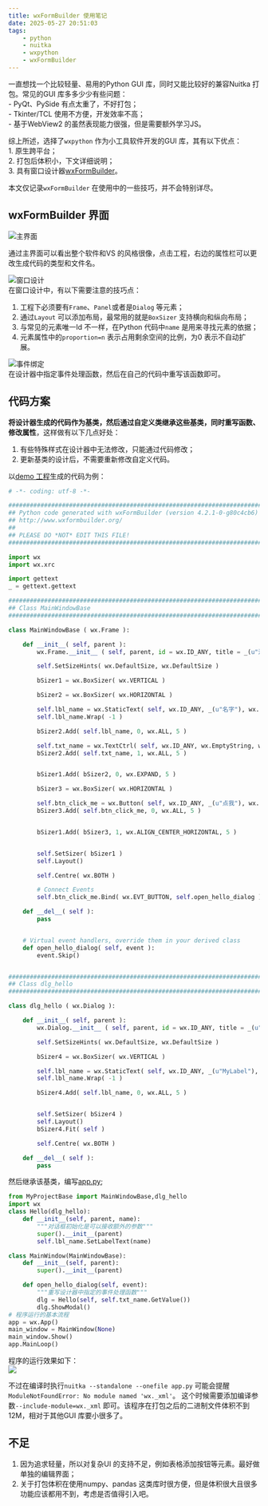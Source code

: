 ```yaml
---
title: wxFormBuilder 使用笔记
date: 2025-05-27 20:51:03
tags:  
    - python  
    - nuitka  
    - wxpython  
    - wxFormBuilder
---
```


一直想找一个比较轻量、易用的Python GUI 库，同时又能比较好的兼容Nuitka 打包。常见的GUI 库多多少少有些问题：  
    - PyQt、PySide 有点太重了，不好打包；  
    - Tkinter/TCL 使用不方便，开发效率不高；  
    - 基于WebView2 的虽然表现能力很强，但是需要额外学习JS。  

综上所述，选择了`wxpython` 作为小工具软件开发的GUI 库，其有以下优点：  
    1. 原生跨平台；  
    2. 打包后体积小，下文详细说明；  
    3. 具有窗口设计器[wxFormBuilder](https://github.com/wxFormBuilder/wxFormBuilder)。

本文仅记录`wxFormBuilder` 在使用中的一些技巧，并不会特别详尽。
<!-- more -->

## wxFormBuilder 界面  
![主界面](main_window.png)  

通过主界面可以看出整个软件和VS 的风格很像，点击工程，右边的属性栏可以更改生成代码的类型和文件名。  


![窗口设计](window_design.png)  
在窗口设计中，有以下需要注意的技巧点：  
1. 工程下必须要有`Frame`、`Panel`或者是`Dialog` 等元素；  
2. 通过`Layout` 可以添加布局，最常用的就是`BoxSizer` 支持横向和纵向布局；  
3. 与常见的元素唯一Id 不一样，在Python 代码中`name` 是用来寻找元素的依据；  
4. 元素属性中的`proportion=n` 表示占用剩余空间的比例，为0 表示不自动扩展。

![事件绑定](event_handler.png)  
在设计器中指定事件处理函数，然后在自己的代码中重写该函数即可。  

## 代码方案  
**将设计器生成的代码作为基类，然后通过自定义类继承这些基类，同时重写函数、修改属性**，这样做有以下几点好处：  
1. 有些特殊样式在设计器中无法修改，只能通过代码修改；  
2. 更新基类的设计后，不需要重新修改自定义代码。  

以[demo 工程](demo.fbp)生成的代码为例：  
```python
# -*- coding: utf-8 -*-

###########################################################################
## Python code generated with wxFormBuilder (version 4.2.1-0-g80c4cb6)
## http://www.wxformbuilder.org/
##
## PLEASE DO *NOT* EDIT THIS FILE!
###########################################################################

import wx
import wx.xrc

import gettext
_ = gettext.gettext

###########################################################################
## Class MainWindowBase
###########################################################################

class MainWindowBase ( wx.Frame ):

    def __init__( self, parent ):
        wx.Frame.__init__ ( self, parent, id = wx.ID_ANY, title = _(u"演示主窗口"), pos = wx.DefaultPosition, size = wx.Size( 500,300 ), style = wx.DEFAULT_FRAME_STYLE|wx.TAB_TRAVERSAL )

        self.SetSizeHints( wx.DefaultSize, wx.DefaultSize )

        bSizer1 = wx.BoxSizer( wx.VERTICAL )

        bSizer2 = wx.BoxSizer( wx.HORIZONTAL )

        self.lbl_name = wx.StaticText( self, wx.ID_ANY, _(u"名字"), wx.DefaultPosition, wx.DefaultSize, 0 )
        self.lbl_name.Wrap( -1 )

        bSizer2.Add( self.lbl_name, 0, wx.ALL, 5 )

        self.txt_name = wx.TextCtrl( self, wx.ID_ANY, wx.EmptyString, wx.DefaultPosition, wx.DefaultSize, 0 )
        bSizer2.Add( self.txt_name, 1, wx.ALL, 5 )


        bSizer1.Add( bSizer2, 0, wx.EXPAND, 5 )

        bSizer3 = wx.BoxSizer( wx.HORIZONTAL )

        self.btn_click_me = wx.Button( self, wx.ID_ANY, _(u"点我"), wx.DefaultPosition, wx.DefaultSize, 0 )
        bSizer3.Add( self.btn_click_me, 0, wx.ALL, 5 )


        bSizer1.Add( bSizer3, 1, wx.ALIGN_CENTER_HORIZONTAL, 5 )


        self.SetSizer( bSizer1 )
        self.Layout()

        self.Centre( wx.BOTH )

        # Connect Events
        self.btn_click_me.Bind( wx.EVT_BUTTON, self.open_hello_dialog )

    def __del__( self ):
        pass


    # Virtual event handlers, override them in your derived class
    def open_hello_dialog( self, event ):
        event.Skip()


###########################################################################
## Class dlg_hello
###########################################################################

class dlg_hello ( wx.Dialog ):

    def __init__( self, parent ):
        wx.Dialog.__init__ ( self, parent, id = wx.ID_ANY, title = _(u"欢迎"), pos = wx.DefaultPosition, size = wx.DefaultSize, style = wx.DEFAULT_DIALOG_STYLE )

        self.SetSizeHints( wx.DefaultSize, wx.DefaultSize )

        bSizer4 = wx.BoxSizer( wx.VERTICAL )

        self.lbl_name = wx.StaticText( self, wx.ID_ANY, _(u"MyLabel"), wx.DefaultPosition, wx.DefaultSize, 0 )
        self.lbl_name.Wrap( -1 )

        bSizer4.Add( self.lbl_name, 0, wx.ALL, 5 )


        self.SetSizer( bSizer4 )
        self.Layout()
        bSizer4.Fit( self )

        self.Centre( wx.BOTH )

    def __del__( self ):
        pass
```

然后继承该基类，编写[app.py](app.py);  
```python
from MyProjectBase import MainWindowBase,dlg_hello
import wx  
class Hello(dlg_hello):
    def __init__(self, parent, name):
        """对话框初始化是可以接收额外的参数"""
        super().__init__(parent)
        self.lbl_name.SetLabelText(name)

class MainWindow(MainWindowBase):
    def __init__(self, parent):
        super().__init__(parent)

    def open_hello_dialog(self, event):
        """重写设计器中指定的事件处理函数"""
        dlg = Hello(self, self.txt_name.GetValue())
        dlg.ShowModal()
# 程序运行的基本流程
app = wx.App()
main_window = MainWindow(None)
main_window.Show()
app.MainLoop()
```

程序的运行效果如下：  
![](app.png)  

不过在编译时执行`nuitka --standalone --onefile app.py` 可能会提醒`ModuleNotFoundError: No module named 'wx._xml'`。
这个时候需要添加编译参数`--include-module=wx._xml` 即可。该程序在打包之后的二进制文件体积不到12M，相对于其他GUI 库要小很多了。  

## 不足  
1. 因为追求轻量，所以对复杂UI 的支持不足，例如表格添加按钮等元素。最好做单独的编辑界面；  
2. 关于打包体积在使用numpy、pandas 这类库时很方便，但是体积很大且很多功能应该都用不到，考虑是否值得引入吧。